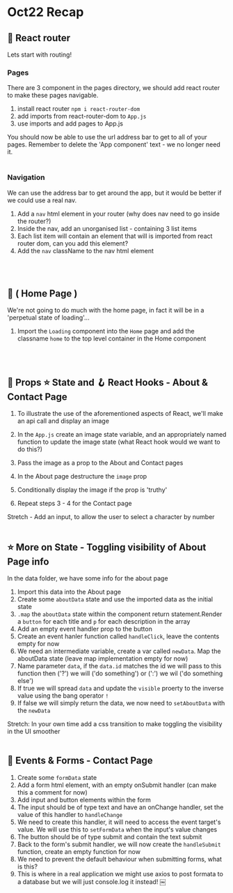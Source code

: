 # Oct22 Recap


## 🚊 React router 
Lets start with routing!
### Pages
There are 3 component in the pages directory, we should add react router to make these pages navigable.

1. install react router `npm i react-router-dom`
2. add imports from react-router-dom to `App.js`
3. use imports and add pages to App.js

You should now be able to use the url address bar to get to all of your pages. Remember to delete the 'App component' text - we no longer need it.
<br />
<br />
### Navigation
We can use the address bar to get around the app, but it would be better if we could use a real nav.

1. Add a `nav` html element in your router (why does nav need to go inside the router?)
2. Inside the nav, add an unorganised list - containing 3 list items
3. Each list item will contain an element that will is imported from react router dom, can you add this element?
4. Add the `nav` className to the nav html element
<br />
<br />

## 🏡 ( Home Page )
We're not going to do much with the home page, in fact it will be in a 'perpetual state of loading'...

1. Import the `Loading` component into the `Home` page and add the classname `home` to the top level container in the Home component
<br />
<br />

## 🏡 Props ⭐️ State and 🪝 React Hooks - About & Contact Page
1. To illustrate the use of the aforementioned aspects of React, we'll make an api call and display an image

1. In the `App.js` create an image state variable, and an appropriately named function to update the image state
(what React hook would we want to do this?)
2. Pass the image as a prop to the About and Contact pages
3. In the About page destructure the `image` prop
4. Conditionally display the image if the prop is 'truthy'
5. Repeat steps 3 - 4 for the Contact page

Stretch - Add an input, to allow the user to select a character by number
<br />
<br />

## ⭐️ More on State  - Toggling visibility of About Page info 
In the data folder, we have some info for the about page

1. Import this data into the About page
2. Create some `aboutData` state and use the imported data as the initial state
3. `.map` the `aboutData` state within the component return statement.Render a `button` for each title and `p` for each description in the array
4. Add an empty event handler prop to the button
5. Create an event hanler function called `handleClick`, leave the contents empty for now
6. We need an intermediate variable, create a var called `newData`. Map the aboutData state (leave map implementation empty for now)
7. Name parameter `data`, if the `data.id` matches the id we will pass to this function then ('?') we will ('do something') or (':') we wil ('do something else')
8. If true we will spread `data` and update the `visible` proerty to the inverse value using the bang operator `!`
9. If false we will simply return the data, we now need to `setAboutData` with the `newData`

Stretch: In your own time add a css transition to make toggling the visibility in the UI smoother
<br />
<br />

## 🎷 Events & Forms - Contact Page 
1. Create some `formData` state
2. Add a form html element, with an empty onSubmit handler (can make this a comment for now)
3. Add input and button elements within the form
4. The input should be of type text and have an onChange handler, set the value of this handler to `handleChange`
5. We need to create this handler, it will need to access the event target's value. We will use this to `setFormData` when the input's value changes
6. The button should be of type submit and contain the text submit
7. Back to the form's submit handler, we will now create the `handleSubmit` function, create an empty function for now
8. We need to prevent the default behaviour when submitting forms, what is this?
9. This is where in a real application we might use axios to post formata to a database but we will just console.log it instead!
￼



